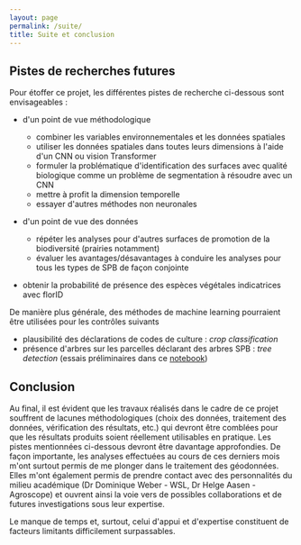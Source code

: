```yaml
---
layout: page
permalink: /suite/
title: Suite et conclusion
---
```


## Pistes de recherches futures

Pour étoffer ce projet, les différentes pistes de recherche ci-dessous sont envisageables :

* d'un point de vue méthodologique
    * combiner les variables environnementales et les données spatiales
    * utiliser les données spatiales dans toutes leurs dimensions à l'aide d'un CNN ou vision Transformer
    * formuler la problématique d'identification des surfaces avec qualité biologique comme un problème de segmentation à résoudre avec un CNN
    * mettre à profit la dimension temporelle
    * essayer d'autres méthodes non neuronales

* d'un point de vue des données
    * répéter les analyses pour d'autres surfaces de promotion de la biodiversité (prairies notamment)
    * évaluer les avantages/désavantages à conduire les analyses pour tous les types de SPB de façon conjointe

* obtenir la probabilité de présence des espèces végétales indicatrices avec florID


De manière plus générale, des méthodes de machine learning pourraient être utilisées pour les contrôles suivants

* plausibilité des déclarations de codes de culture : *crop classification*
* présence d'arbres sur les parcelles déclarant des arbres SPB : *tree detection* (essais préliminaires dans ce [notebook](https://www.kaggle.com/code/mzufferey/test-tree-detection))


## Conclusion

Au final, il est évident que les travaux réalisés dans le cadre de ce projet souffrent de lacunes méthodologiques (choix des données, traitement des données, vérification des résultats, etc.) qui devront être comblées pour que les résultats produits soient réellement utilisables en pratique. Les pistes mentionnées ci-dessous devront être davantage approfondies. De façon importante, les analyses effectuées au cours de ces derniers mois m'ont surtout permis de me plonger dans le traitement des géodonnées. Elles m'ont également permis de prendre contact avec des personnalités du milieu académique (Dr Dominique Weber - WSL, Dr Helge Aasen - Agroscope) et ouvrent ainsi la voie vers de possibles collaborations et de futures investigations sous leur expertise.

Le manque de temps et, surtout, celui d'appui et d'expertise constituent de facteurs limitants difficilement surpassables.

